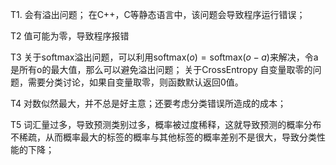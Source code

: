 T1. 
会有溢出问题；
在C++，C等静态语言中，该问题会导致程序运行错误；

T2
值可能为零，导致程序报错

T3
关于softmax溢出问题，可以利用$\textrm{softmax}(o) = \textrm{softmax}(o-a)$来解决，令a是所有o的最大值，那么可以避免溢出问题；
关于CrossEntropy 自变量取零的问题，需要分类讨论，如果自变量取零，则函数默认返回0值。

T4
对数似然最大，并不总是好主意；还要考虑分类错误所造成的成本；

T5
词汇量过多，导致预测类别过多，概率被过度稀释，这就导致预测的概率分布不稀疏，从而概率最大的标签的概率与其他标签的概率差别不是很大，导致分类性能的下降；
